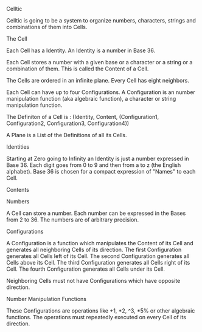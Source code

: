Celltic

Celltic is going to be a system to organize numbers, characters, strings and combinations of them into Cells.

The Cell

Each Cell has a Identity. An Identity is a number in Base 36. 

Each Cell stores a number with a given base or a character or a string or a combination of them. This is called the Content of a Cell.

The Cells are ordered in an infinite plane. Every Cell has eight neighbors.

Each Cell can have up to four Configurations. A Configuration is an number manipulation function (aka algebraic function), a character or string manipulation function.

The Definiton of a Cell is : (Identity, Content, (Configuration1, Configuration2, Configuration3, Configuration4))

A Plane is a List of the Definitions of all its Cells. 


Identities 

Starting at Zero going to Infinity an Identity is just a number expressed in Base 36. Each digit goes from 0 to 9 and then from a to z (the English alphabet).
Base 36 is chosen for a compact expression of "Names" to each Cell.

Contents

Numbers

A Cell can store a number. Each number can be expressed in the Bases from 2 to 36.
The numbers are of arbitrary precision. 

Configurations

A Configuration is a function which manipulates the Content of its Cell and generates all neighboring Cells of its direction. 
The first Configuration generates all Cells left of its Cell.
The second Configuration generates all Cells above its Cell.
The third Configuration generates all Cells right of its Cell.
The fourth Configuration generates all Cells under its Cell.

Neighboring Cells must not have Configurations which have opposite direction.

  
Number Manipulation Functions

These Configurations are operations like +1, *2, ^3, *5% or other algebraic functions. The operations must repeatedly executed on every Cell of its direction.

   
 


